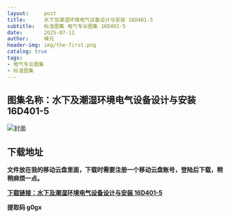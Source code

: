 ```yaml
---
layout:     post
title:      水下及潮湿环境电气设备设计与安装 16D401-5
subtitle:   标准图集 电气专业图集 16D401-5
date:       2025-07-11
author:     峰兄
header-img: img/the-first.png
catalog: true
tags:
- 电气专业图集
- 标准图集
---
```

## 图集名称：水下及潮湿环境电气设备设计与安装 16D401-5
![封面](https://pic1.imgdb.cn/item/6870acdf58cb8da5c89b82a5.jpg)


## 下载地址 ##
**文件放在我的移动云盘里面，下载时需要注册一个移动云盘账号，登陆后下载，稍稍麻烦一点。**  
  
[**下载链接：水下及潮湿环境电气设备设计与安装 16D401-5**](https://caiyun.139.com/w/i/2oxwDE3wiSyil)


**提取码 g0gx**

